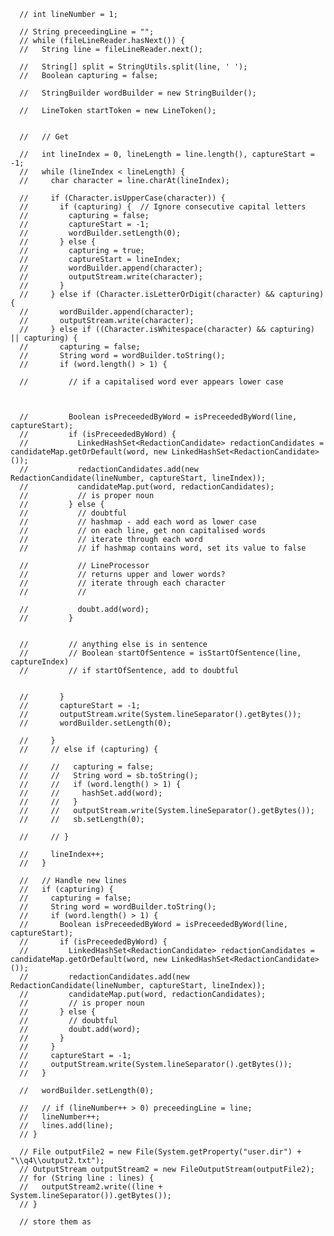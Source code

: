       // int lineNumber = 1;

      // String preceedingLine = "";
      // while (fileLineReader.hasNext()) {
      //   String line = fileLineReader.next();

      //   String[] split = StringUtils.split(line, ' ');
      //   Boolean capturing = false;

      //   StringBuilder wordBuilder = new StringBuilder();

      //   LineToken startToken = new LineToken();


      //   // Get 

      //   int lineIndex = 0, lineLength = line.length(), captureStart = -1;        
      //   while (lineIndex < lineLength) {
      //     char character = line.charAt(lineIndex);

      //     if (Character.isUpperCase(character)) {
      //       if (capturing) {  // Ignore consecutive capital letters
      //         capturing = false;
      //         captureStart = -1;
      //         wordBuilder.setLength(0);
      //       } else {
      //         capturing = true;
      //         captureStart = lineIndex;
      //         wordBuilder.append(character);
      //         outputStream.write(character);
      //       }
      //     } else if (Character.isLetterOrDigit(character) && capturing) {
      //       wordBuilder.append(character);
      //       outputStream.write(character);
      //     } else if ((Character.isWhitespace(character) && capturing) || capturing) {
      //       capturing = false;
      //       String word = wordBuilder.toString();
      //       if (word.length() > 1) {

      //         // if a capitalised word ever appears lower case



      //         Boolean isPreceededByWord = isPreceededByWord(line, captureStart);
      //         if (isPreceededByWord) {
      //           LinkedHashSet<RedactionCandidate> redactionCandidates = candidateMap.getOrDefault(word, new LinkedHashSet<RedactionCandidate>());
      //           redactionCandidates.add(new RedactionCandidate(lineNumber, captureStart, lineIndex));
      //           candidateMap.put(word, redactionCandidates);
      //           // is proper noun
      //         } else {
      //           // doubtful
      //           // hashmap - add each word as lower case 
      //           // on each line, get non capitalised words
      //           // iterate through each word
      //           // if hashmap contains word, set its value to false

      //           // LineProcessor
      //           // returns upper and lower words?
      //           // iterate through each character
      //           // 

      //           doubt.add(word);
      //         } 

              
      //         // anything else is in sentence
      //         // Boolean startOfSentence = isStartOfSentence(line, captureIndex)
      //         // if startOfSentence, add to doubtful


      //       }
      //       captureStart = -1;
      //       outputStream.write(System.lineSeparator().getBytes());
      //       wordBuilder.setLength(0);

      //     } 
      //     // else if (capturing) {

      //     //   capturing = false;
      //     //   String word = sb.toString();
      //     //   if (word.length() > 1) {
      //     //     hashSet.add(word);
      //     //   }
      //     //   outputStream.write(System.lineSeparator().getBytes());
      //     //   sb.setLength(0);

      //     // }

      //     lineIndex++;
      //   }

      //   // Handle new lines
      //   if (capturing) {
      //     capturing = false;
      //     String word = wordBuilder.toString();
      //     if (word.length() > 1) {
      //       Boolean isPreceededByWord = isPreceededByWord(line, captureStart);
      //       if (isPreceededByWord) {
      //         LinkedHashSet<RedactionCandidate> redactionCandidates = candidateMap.getOrDefault(word, new LinkedHashSet<RedactionCandidate>());
      //         redactionCandidates.add(new RedactionCandidate(lineNumber, captureStart, lineIndex));
      //         candidateMap.put(word, redactionCandidates);
      //         // is proper noun
      //       } else {
      //         // doubtful
      //         doubt.add(word);
      //       } 
      //     }
      //     captureStart = -1;
      //     outputStream.write(System.lineSeparator().getBytes());
      //   }

      //   wordBuilder.setLength(0);

      //   // if (lineNumber++ > 0) preceedingLine = line;
      //   lineNumber++;
      //   lines.add(line);
      // }

      // File outputFile2 = new File(System.getProperty("user.dir") + "\\q4\\output2.txt");
      // OutputStream outputStream2 = new FileOutputStream(outputFile2);
      // for (String line : lines) {
      //   outputStream2.write((line + System.lineSeparator()).getBytes());
      // }

      // store them as